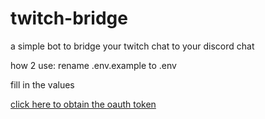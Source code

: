 # twitch-bridge

a simple bot to bridge your twitch chat to your discord chat

how 2 use:
rename .env.example to .env

fill in the values 

[click here to obtain the oauth token](https://twitchapps.com/tmi/)
